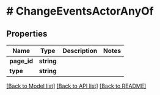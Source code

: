 # # ChangeEventsActorAnyOf

## Properties

Name | Type | Description | Notes
------------ | ------------- | ------------- | -------------
**page_id** | **string** |  |
**type** | **string** |  |

[[Back to Model list]](../../README.md#models) [[Back to API list]](../../README.md#endpoints) [[Back to README]](../../README.md)
